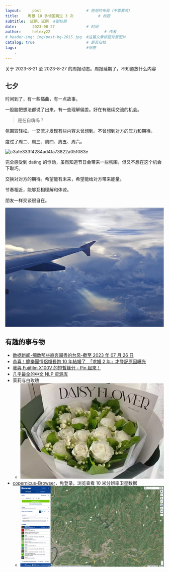 ```yaml
---
layout:     post   				    # 使用的布局（不需要改）
title:    周报 10 多领国跳过 3 次			# 标题 
subtitle:  延期、延期  #副标题
date:       2023-08-27 				# 时间
author:     helexy22 						# 作者
# header-img: img/post-bg-2015.jpg  #这篇文章标题背景图片
catalog: true 						# 是否归档
tags:								#标签
    - 
---
```


关于 2023-8-21 至 2023-8-27 的周报动态。周报延期了，不知道放什么内容

## 七夕

时间到了，有一些插曲，有一点故事。

一股脑把想法都说了出来，有一些理解偏差。好在有继续交流的机会。

> 是在自嗨吗？

氛围较轻松。一交流才发现有些内容未曾想到。不曾想到对方的压力和期待。

度过了周二、周三、周四、周五、周六。

![c3afe333f4284ad4fa73822a05f083e](https://raw.githubusercontent.com/helexy22/images/master/2023/c3afe333f4284ad4fa73822a05f083e.jpg)

完全感受到 dating 的悸动，虽然知道节日会带来一些氛围，但又不想在这个机会下取巧。

交换对对方的期待。希望能有未来，希望能给对方带来能量。

节奏相近，能够互相理解和体谅。

朋友一样交谈很自在。

![c129d6c4312512b55b248df9c0bfbf6](https://raw.githubusercontent.com/helexy22/images/master/2023/c129d6c4312512b55b248df9c0bfbf6.jpg)

## 有趣的事与物

- [数据新闻-细数那些直奔闽粤的台风-截至 2023 年 07 月 26 日](https://www.cma.gov.cn/2011xzt/20160518/202307/t20230726_5673364.html)
- [恭喜！脆樂團情侶檔長跑 10 年結婚了　「求婚 2 年」才登記原因曝光 ](https://star.ettoday.net/news/2215705)
- [我與 Fujifilm X100V 的短暫緣分 - Pin 起來！](https://pinchlime.com/snapshots/random/fujifilm-x100v/)
- [几乎最全的中文 NLP 资源库](https://github.com/fighting41love/funNLP)
- 茉莉与白玫瑰
  - ![20230827222704](https://raw.githubusercontent.com/helexy22/images/master/2023/20230827222704.png)
- [copernicus-Browser](https://dataspace.copernicus.eu/)，免登录，浏览查看 10 米分辨率卫星数据
  - ![20230831234118](https://raw.githubusercontent.com/helexy22/images/master/2023/20230831234118.png)